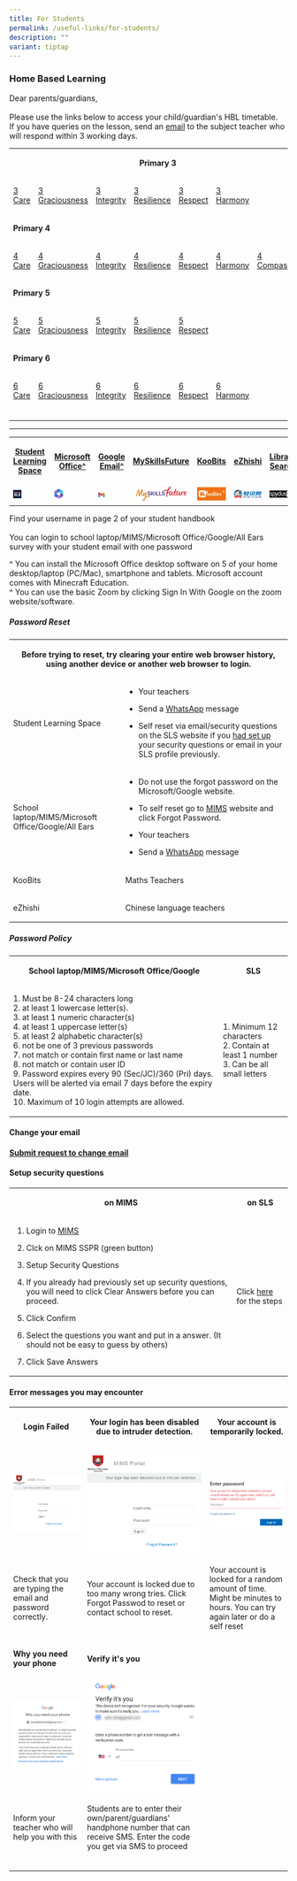 ```yaml
---
title: For Students
permalink: /useful-links/for-students/
description: ""
variant: tiptap
---
```

<h3>Home Based Learning</h3>
<p>Dear parents/guardians,
<br>
<br>Please use the links below to access your child/guardian's HBL timetable.
<br>If you have queries on the lesson, send an <a href="https://www.cantonmentpri.moe.edu.sg/our-school/our-staff/" rel="noopener noreferrer nofollow" target="_blank">email</a> to
the subject teacher who will respond within 3 working days.</p>
<table style="minWidth: 175px">
<colgroup>
<col>
<col>
<col>
<col>
<col>
<col>
<col>
</colgroup>
<tbody>
<tr>
<th rowspan="1" colspan="7">
<p>Primary 3</p>
</th>
</tr>
<tr>
<td rowspan="1" colspan="1">
<p><a href="https://docs.google.com/spreadsheets/d/1bcughpx3N0yEcVrZ8iqT76ZLjSGrVIKLOnUU571u0Vs/pubhtml?gid=0&amp;single=true" rel="noopener noreferrer nofollow" target="_blank">3 Care</a>
</p>
</td>
<td rowspan="1" colspan="1">
<p><a href="https://docs.google.com/spreadsheets/d/1bcughpx3N0yEcVrZ8iqT76ZLjSGrVIKLOnUU571u0Vs/pubhtml?gid=469599096&amp;single=true" rel="noopener noreferrer nofollow" target="_blank">3 Graciousness</a>
</p>
</td>
<td rowspan="1" colspan="1">
<p><a href="https://docs.google.com/spreadsheets/d/1bcughpx3N0yEcVrZ8iqT76ZLjSGrVIKLOnUU571u0Vs/pubhtml?gid=1775855043&amp;single=true" rel="noopener noreferrer nofollow" target="_blank">3 Integrity</a>
</p>
</td>
<td rowspan="1" colspan="1">
<p><a href="https://docs.google.com/spreadsheets/d/1bcughpx3N0yEcVrZ8iqT76ZLjSGrVIKLOnUU571u0Vs/pubhtml?gid=1040134881&amp;single=true" rel="noopener noreferrer nofollow" target="_blank">3 Resilience</a>
</p>
</td>
<td rowspan="1" colspan="1">
<p><a href="https://docs.google.com/spreadsheets/d/1bcughpx3N0yEcVrZ8iqT76ZLjSGrVIKLOnUU571u0Vs/pubhtml?gid=1680180060&amp;single=true" rel="noopener noreferrer nofollow" target="_blank">3 Respect</a>
</p>
</td>
<td rowspan="1" colspan="1">
<p><a href="https://docs.google.com/spreadsheets/d/1bcughpx3N0yEcVrZ8iqT76ZLjSGrVIKLOnUU571u0Vs/pubhtml?gid=389070328&amp;single=true" rel="noopener noreferrer nofollow" target="_blank">3 Harmony</a>
</p>
</td>
<td rowspan="1" colspan="1">
<p></p>
</td>
</tr>
<tr>
<td rowspan="1" colspan="7">
<p><strong>Primary 4</strong>
</p>
</td>
</tr>
<tr>
<td rowspan="1" colspan="1">
<p><a href="https://docs.google.com/spreadsheets/d/1RJ1HhtMOG4GUEmDYg0fKbhl1yo7Vb38cAPJxK_RlKCM/pubhtml?gid=0&amp;single=true" rel="noopener noreferrer nofollow" target="_blank">4 Care</a>
</p>
</td>
<td rowspan="1" colspan="1">
<p><a href="https://docs.google.com/spreadsheets/d/1RJ1HhtMOG4GUEmDYg0fKbhl1yo7Vb38cAPJxK_RlKCM/pubhtml?gid=1472675510&amp;single=true" rel="noopener noreferrer nofollow" target="_blank">4 Graciousness</a>
</p>
</td>
<td rowspan="1" colspan="1">
<p><a href="https://docs.google.com/spreadsheets/d/1RJ1HhtMOG4GUEmDYg0fKbhl1yo7Vb38cAPJxK_RlKCM/pubhtml?gid=1119276278&amp;single=true" rel="noopener noreferrer nofollow" target="_blank">4 Integrity</a>
</p>
</td>
<td rowspan="1" colspan="1">
<p><a href="https://docs.google.com/spreadsheets/d/1RJ1HhtMOG4GUEmDYg0fKbhl1yo7Vb38cAPJxK_RlKCM/pubhtml?gid=869842246&amp;single=true" rel="noopener noreferrer nofollow" target="_blank">4 Resilience</a>
</p>
</td>
<td rowspan="1" colspan="1">
<p><a href="https://docs.google.com/spreadsheets/d/1RJ1HhtMOG4GUEmDYg0fKbhl1yo7Vb38cAPJxK_RlKCM/pubhtml?gid=249488763&amp;single=true" rel="noopener noreferrer nofollow" target="_blank">4 Respect</a>
</p>
</td>
<td rowspan="1" colspan="1">
<p><a href="https://docs.google.com/spreadsheets/d/1RJ1HhtMOG4GUEmDYg0fKbhl1yo7Vb38cAPJxK_RlKCM/pubhtml?gid=765987100&amp;single=true" rel="noopener noreferrer nofollow" target="_blank">4 Harmony</a>
</p>
</td>
<td rowspan="1" colspan="1">
<p><a href="https://docs.google.com/spreadsheets/d/1RJ1HhtMOG4GUEmDYg0fKbhl1yo7Vb38cAPJxK_RlKCM/pubhtml?gid=658703075&amp;single=true" rel="noopener noreferrer nofollow" target="_blank">4 Compassion</a>
</p>
</td>
</tr>
<tr>
<td rowspan="1" colspan="7">
<p><strong>Primary 5</strong>
</p>
</td>
</tr>
<tr>
<td rowspan="1" colspan="1">
<p><a href="https://docs.google.com/spreadsheets/d/1OngDqJp5IBx1Il46X1q2ztto-6HpRcl7IQ0l2Cgmq08/pubhtml?gid=0&amp;single=true" rel="noopener noreferrer nofollow" target="_blank">5 Care</a>
</p>
</td>
<td rowspan="1" colspan="1">
<p><a href="https://docs.google.com/spreadsheets/d/1OngDqJp5IBx1Il46X1q2ztto-6HpRcl7IQ0l2Cgmq08/pubhtml?gid=1472675510&amp;single=true" rel="noopener noreferrer nofollow" target="_blank">5 Graciousness</a>
</p>
</td>
<td rowspan="1" colspan="1">
<p><a href="https://docs.google.com/spreadsheets/d/1OngDqJp5IBx1Il46X1q2ztto-6HpRcl7IQ0l2Cgmq08/pubhtml?gid=1119276278&amp;single=true" rel="noopener noreferrer nofollow" target="_blank">5 Integrity</a>
</p>
</td>
<td rowspan="1" colspan="1">
<p><a href="https://docs.google.com/spreadsheets/d/1OngDqJp5IBx1Il46X1q2ztto-6HpRcl7IQ0l2Cgmq08/pubhtml?gid=869842246&amp;single=true" rel="noopener noreferrer nofollow" target="_blank">5 Resilience</a>
</p>
</td>
<td rowspan="1" colspan="1">
<p><a href="https://docs.google.com/spreadsheets/d/1OngDqJp5IBx1Il46X1q2ztto-6HpRcl7IQ0l2Cgmq08/pubhtml?gid=249488763&amp;single=true" rel="noopener noreferrer nofollow" target="_blank">5 Respect</a>
</p>
</td>
<td rowspan="1" colspan="1">
<p></p>
</td>
<td rowspan="1" colspan="1">
<p></p>
</td>
</tr>
<tr>
<td rowspan="1" colspan="7">
<p><strong>Primary 6</strong>
</p>
</td>
</tr>
<tr>
<td rowspan="1" colspan="1">
<p><a href="https://docs.google.com/spreadsheets/d/1aWNAcswx1u674lsUFWdfloApALT9mVYDN8BhEpq80d8/pubhtml?gid=0&amp;single=true" rel="noopener noreferrer nofollow" target="_blank">6 Care</a>
</p>
</td>
<td rowspan="1" colspan="1">
<p><a href="https://docs.google.com/spreadsheets/d/1aWNAcswx1u674lsUFWdfloApALT9mVYDN8BhEpq80d8/pubhtml?gid=1472675510&amp;single=true" rel="noopener noreferrer nofollow" target="_blank">6 Graciousness</a>
</p>
</td>
<td rowspan="1" colspan="1">
<p><a href="https://docs.google.com/spreadsheets/d/1aWNAcswx1u674lsUFWdfloApALT9mVYDN8BhEpq80d8/pubhtml?gid=1119276278&amp;single=true" rel="noopener noreferrer nofollow" target="_blank">6 Integrity</a>
</p>
</td>
<td rowspan="1" colspan="1">
<p><a href="https://docs.google.com/spreadsheets/d/1aWNAcswx1u674lsUFWdfloApALT9mVYDN8BhEpq80d8/pubhtml?gid=869842246&amp;single=true" rel="noopener noreferrer nofollow" target="_blank">6 Resilience</a>
</p>
</td>
<td rowspan="1" colspan="1">
<p><a href="https://docs.google.com/spreadsheets/d/1aWNAcswx1u674lsUFWdfloApALT9mVYDN8BhEpq80d8/pubhtml?gid=249488763&amp;single=true" rel="noopener noreferrer nofollow" target="_blank">6 Respect</a>
</p>
</td>
<td rowspan="1" colspan="1">
<p><a href="https://docs.google.com/spreadsheets/d/1aWNAcswx1u674lsUFWdfloApALT9mVYDN8BhEpq80d8/pubhtml?gid=1408910733&amp;single=true" rel="noopener noreferrer nofollow" target="_blank">6 Harmony</a>
</p>
</td>
<td rowspan="1" colspan="1">
<p></p>
</td>
</tr>
<tr>
<td rowspan="1" colspan="1">
<p></p>
</td>
<td rowspan="1" colspan="1">
<p></p>
</td>
<td rowspan="1" colspan="1">
<p></p>
</td>
<td rowspan="1" colspan="1">
<p></p>
</td>
<td rowspan="1" colspan="1">
<p></p>
</td>
<td rowspan="1" colspan="1">
<p></p>
</td>
<td rowspan="1" colspan="1">
<p></p>
</td>
</tr>
</tbody>
</table>
<p></p>
<p></p>
<hr>
<p></p>
<table style="minWidth: 175px">
<colgroup>
<col>
<col>
<col>
<col>
<col>
<col>
<col>
</colgroup>
<tbody>
<tr>
<th rowspan="1" colspan="1">
<p><a href="https://vle.learning.moe.edu.sg/login" rel="noopener noreferrer nofollow" target="_blank">Student Learning Space</a>
</p>
</th>
<th rowspan="1" colspan="1">
<p><a href="https://www.office.com/" rel="noopener noreferrer nofollow" target="_blank">Microsoft Office^</a>
</p>
</th>
<th rowspan="1" colspan="1">
<p><a href="https://workspace.google.com/dashboard" rel="noopener noreferrer nofollow" target="_blank">Google Email^</a>
</p>
</th>
<th rowspan="1" colspan="1">
<p><a href="https://www.myskillsfuture.gov.sg/content/student/en/primary.html" rel="noopener noreferrer nofollow" target="_blank">MySkillsFuture</a>
</p>
</th>
<th rowspan="1" colspan="1">
<p><a href="https://member.koobits.com/" rel="noopener noreferrer nofollow" target="_blank">KooBits</a>
</p>
</th>
<th rowspan="1" colspan="1">
<p><a href="https://www.ezhishi.net/Contents/" rel="noopener noreferrer nofollow" target="_blank">eZhishi</a>
</p>
</th>
<th rowspan="1" colspan="1">
<p><a href="https://schoolibrary.moe.edu.sg/cantonmentpri/cgi-bin/spydus.exe/MSGTRN/WPAC/HOME" rel="noopener noreferrer nofollow" target="_blank">Library Search</a>
</p>
</th>
</tr>
<tr>
<td rowspan="1" colspan="1">
<div class="isomer-image-wrapper">
<img style="width:25%" height="auto" width="100%" src="/images/SLS%20Icon.png">
</div>
</td>
<td rowspan="1" colspan="1">
<div class="isomer-image-wrapper">
<img style="width:25%" height="auto" width="100%" src="/images/MS365.png">
</div>
</td>
<td rowspan="1" colspan="1">
<div class="isomer-image-wrapper">
<img style="width:25%" height="auto" width="100%" src="/images/Gmail.jpg">
</div>
</td>
<td rowspan="1" colspan="1">
<div class="isomer-image-wrapper">
<img style="width:100%" height="auto" width="100%" src="/images/Myskillsfuture.jpg">
</div>
</td>
<td rowspan="1" colspan="1">
<div class="isomer-image-wrapper">
<img style="width:100%" height="auto" width="100%" src="/images/Koobits.jpg">
</div>
</td>
<td rowspan="1" colspan="1">
<div class="isomer-image-wrapper">
<img style="width:100%" height="auto" width="100%" src="/images/Ezhishi.jpg">
</div>
</td>
<td rowspan="1" colspan="1">
<div class="isomer-image-wrapper">
<img style="width:100%" height="auto" width="100%" src="/images/Spydus.jpg">
</div>
</td>
</tr>
</tbody>
</table>
<p>Find your username in page 2 of your student handbook
<br>
<br>You can login to school laptop/MIMS/Microsoft Office/Google/All Ears survey
with your student email with one password</p>
<p>^ You can install the Microsoft Office desktop software on 5 of your home
desktop/laptop (PC/Mac), smartphone and tablets. Microsoft account comes
with Minecraft Education.
<br>^ You can use the basic Zoom by clicking Sign In With Google on the zoom
website/software.</p>
<h5>Password Reset</h5>
<table style="minWidth: 50px">
<colgroup>
<col>
<col>
</colgroup>
<tbody>
<tr>
<th rowspan="1" colspan="2">
<p>Before trying to reset, try clearing your entire web browser history,
using another device or another web browser to login.</p>
</th>
</tr>
<tr>
<td rowspan="1" colspan="1">
<p>Student Learning Space</p>
</td>
<td rowspan="1" colspan="1">
<ul data-tight="true" class="tight">
<li>
<p>Your teachers</p>
</li>
<li>
<p>Send a <a href="http://wa.me/6565119555" rel="noopener noreferrer nofollow" target="_blank">WhatsApp</a> message</p>
</li>
<li>
<p>Self reset via email/security questions on the SLS website if you <a href="https://www.learning.moe.edu.sg/student-user-guide/customise/update-answers-to-security-questions/" rel="noopener noreferrer nofollow" target="_blank">had set up</a> your
security questions or email in your SLS profile previously.</p>
</li>
</ul>
</td>
</tr>
<tr>
<td rowspan="1" colspan="1">
<p>School laptop/MIMS/Microsoft Office/Google/All Ears</p>
</td>
<td rowspan="1" colspan="1">
<ul data-tight="true" class="tight">
<li>
<p>Do not use the forgot password on the Microsoft/Google website.</p>
</li>
<li>
<p>To self reset go to <a href="https://mims.moe.gov.sg/" rel="noopener noreferrer nofollow" target="_blank">MIMS</a> website and click Forgot Password.</p>
</li>
<li>
<p>Your teachers</p>
</li>
<li>
<p>Send a <a href="http://wa.me/6565119555" rel="noopener noreferrer nofollow" target="_blank">WhatsApp</a> message</p>
</li>
</ul>
</td>
</tr>
<tr>
<td rowspan="1" colspan="1">
<p>KooBits</p>
</td>
<td rowspan="1" colspan="1">
<p>Maths Teachers</p>
</td>
</tr>
<tr>
<td rowspan="1" colspan="1">
<p>eZhishi</p>
</td>
<td rowspan="1" colspan="1">
<p>Chinese language teachers</p>
</td>
</tr>
</tbody>
</table>
<h5>Password Policy</h5>
<table style="minWidth: 50px">
<colgroup>
<col>
<col>
</colgroup>
<tbody>
<tr>
<th rowspan="1" colspan="1">
<p>School laptop/MIMS/Microsoft Office/Google</p>
</th>
<th rowspan="1" colspan="1">
<p>SLS</p>
</th>
</tr>
<tr>
<td rowspan="1" colspan="1">
<p>1. Must be 8-24 characters long
<br>2. at least 1 lowercase letter(s).
<br>3. at least 1 numeric character(s)
<br>4. at least 1 uppercase letter(s)
<br>5. at least 2 alphabetic character(s)
<br>6. not be one of 3 previous passwords
<br>7. not match or contain first name or last name
<br>8. not match or contain user ID
<br>9. Password expires every 90 (Sec/JC)/360 (Pri) days. Users will be alerted
via email 7 days before the expiry date.
<br>10. Maximum of 10 login attempts are allowed.</p>
</td>
<td rowspan="1" colspan="1">
<p>1. Minimum 12 characters
<br>2. Contain at least 1 number
<br>3. Can be all small letters</p>
</td>
</tr>
</tbody>
</table>
<h4>Change your email</h4>
<h4><a href="https://form.gov.sg/659cee0595fffa0011ef2da2" rel="noopener noreferrer nofollow" target="_blank">Submit request to change email</a></h4>
<h4>Setup security questions</h4>
<table style="minWidth: 50px">
<colgroup>
<col>
<col>
</colgroup>
<tbody>
<tr>
<th rowspan="1" colspan="1">
<p>on MIMS</p>
</th>
<th rowspan="1" colspan="1">
<p>on SLS</p>
</th>
</tr>
<tr>
<td rowspan="1" colspan="1">
<ol data-tight="true" class="tight">
<li>
<p>Login to <a href="https://mims.moe.gov.sg/" rel="noopener noreferrer nofollow" target="_blank">MIMS</a>
</p>
</li>
<li>
<p>Clck on MIMS SSPR (green button)</p>
</li>
<li>
<p>Setup Security Questions</p>
</li>
<li>
<p>If you already had previously set up security questions, you will need
to click Clear Answers before you can proceed.</p>
</li>
<li>
<p>Click Confirm</p>
</li>
<li>
<p>Select the questions you want and put in a answer. (It should not be easy
to guess by others)</p>
</li>
<li>
<p>Click Save Answers</p>
</li>
</ol>
</td>
<td rowspan="1" colspan="1">
<p>Click <a href="https://www.learning.moe.edu.sg/student-user-guide/customise/update-answers-to-security-questions/" rel="noopener noreferrer nofollow" target="_blank">here</a> for
the steps</p>
</td>
</tr>
</tbody>
</table>
<h4>Error messages you may encounter</h4>
<table style="minWidth: 75px">
<colgroup>
<col>
<col>
<col>
</colgroup>
<tbody>
<tr>
<th rowspan="1" colspan="1">
<p>Login Failed</p>
</th>
<th rowspan="1" colspan="1">
<p>Your login has been disabled due to intruder detection.</p>
</th>
<th rowspan="1" colspan="1">
<p>Your account is temporarily locked.</p>
</th>
</tr>
<tr>
<td rowspan="1" colspan="1">
<p></p>
<div class="isomer-image-wrapper">
<img style="width: 100%" height="auto" width="100%" alt="" src="/images/Login_Failed.png">
</div>
</td>
<td rowspan="1" colspan="1">
<p></p>
<div class="isomer-image-wrapper">
<img style="width: 100%" height="auto" width="100%" alt="" src="/images/Intruder.png">
</div>
</td>
<td rowspan="1" colspan="1">
<p></p>
<div class="isomer-image-wrapper">
<img style="width: 100%" height="auto" width="100%" alt="" src="/images/Wrong Pasword.png">
</div>
</td>
</tr>
<tr>
<td rowspan="1" colspan="1">
<p>Check that you are typing the email and password correctly.</p>
</td>
<td rowspan="1" colspan="1">
<p>Your account is locked due to too many wrong tries. Click Forgot Passwod
to reset or contact school to reset.</p>
</td>
<td rowspan="1" colspan="1">
<p>Your account is locked for a random amount of time. Might be minutes to
hours. You can try again later or do a self reset</p>
</td>
</tr>
<tr>
<td rowspan="1" colspan="1">
<p><strong>Why you need your phone</strong>
</p>
</td>
<td rowspan="1" colspan="1">
<p><strong>Verify it's you</strong>
</p>
</td>
<td rowspan="1" colspan="1">
<p></p>
</td>
</tr>
<tr>
<td rowspan="1" colspan="1">
<div class="isomer-image-wrapper">
<img style="width: 100%" height="auto" width="100%" alt="" src="/images/Why%20you%20need%20your%20phone.png">
</div>
</td>
<td rowspan="1" colspan="1">
<div class="isomer-image-wrapper">
<img style="width: 100%" height="auto" width="100%" alt="" src="/images/Verify%20its%20you.png">
</div>
</td>
<td rowspan="1" colspan="1">
<p></p>
</td>
</tr>
<tr>
<td rowspan="1" colspan="1">
<p>Inform your teacher who will help you with this</p>
</td>
<td rowspan="1" colspan="1">
<p>Students are to enter their own/parent/guardians' handphone number that
can receive SMS. Enter the code you get via SMS to proceed</p>
</td>
<td rowspan="1" colspan="1">
<p></p>
</td>
</tr>
<tr>
<td rowspan="1" colspan="1">
<p></p>
</td>
<td rowspan="1" colspan="1">
<p></p>
</td>
<td rowspan="1" colspan="1">
<p></p>
</td>
</tr>
</tbody>
</table>
<p></p>